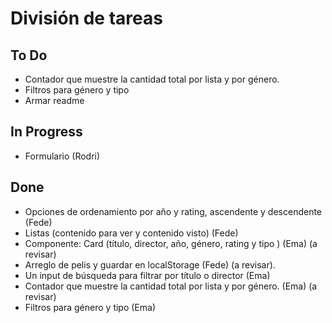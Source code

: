 # División de tareas

## To Do

- Contador que muestre la cantidad total por lista y por género.
- Filtros para género y tipo
- Armar readme

## In Progress

- Formulario (Rodri)

## Done

- Opciones de ordenamiento por año y rating, ascendente y descendente (Fede)
- Listas (contenido para ver y contenido visto) (Fede)
- Componente: Card (título, director, año, género, rating y tipo ) (Ema) (a revisar)
- Arreglo de pelis y guardar en localStorage (Fede) (a revisar).
- Un input de búsqueda para filtrar por título o director (Ema)
- Contador que muestre la cantidad total por lista y por género. (Ema) (a revisar)
- Filtros para género y tipo (Ema)
